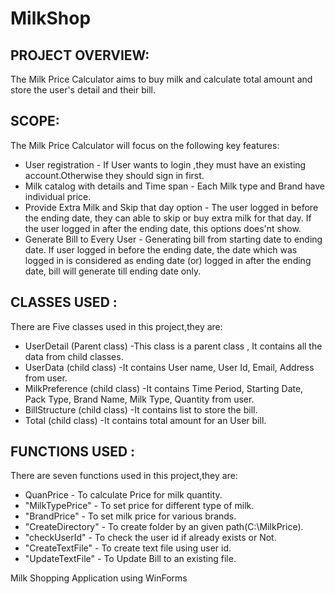 # MilkShop
## PROJECT OVERVIEW:
The Milk Price Calculator aims to buy milk and calculate total amount and store the user's detail and their bill.

## SCOPE:
The Milk Price Calculator will focus on the following key features:
- User registration - If User wants to login ,they must have an existing account.Otherwise they should sign in first.
- Milk catalog with details and Time span - Each Milk type and Brand have individual price. 
- Provide Extra Milk and Skip that day option - The user logged in before the ending date, they can able to skip or buy extra milk for that day. If the user logged in after the ending date, this options does'nt show.
- Generate Bill to Every User - Generating bill from starting date to ending date. If user logged in before the ending date, the date which was logged in is considered as ending date (or) logged in after the ending date, bill will generate till ending date only. 

## CLASSES USED :
There are Five classes used in this project,they are:
- UserDetail (Parent class) -This class is a parent class , It contains all the data from child classes.
- UserData (child class) -It contains User name, User Id, Email, Address from user.
- MilkPreference (child class) -It contains Time Period, Starting Date, Pack Type, Brand Name, Milk Type, Quantity from user.
- BillStructure (child class) -It contains list<BillStructure> to store the bill.
- Total (child class) -It contains total amount for an User bill.

## FUNCTIONS USED :
There are seven functions used in this project,they are:

- QuanPrice - To calculate Price for milk quantity.
- "MilkTypePrice" - To set price for different type of milk.
- "BrandPrice" - To set milk price for various brands.
- "CreateDirectory" - To create folder by an given path(C:\\MilkPrice).
- "checkUserId" - To check the user id if already exists or Not.
- "CreateTextFile" - To create text file using user id.
- "UpdateTextFile" - To Update Bill to an existing file.

Milk Shopping Application using WinForms
